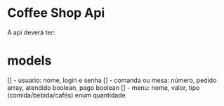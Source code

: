# Coffee Shop Api

A api deverá ter:

# models

[] - usuario: nome, login e senha
[] - comanda ou mesa: número, pedido array, atendido boolean, pago boolean
[] - menu: nome, valor, tipo (comida/bebida/cafés) enum quantidade
